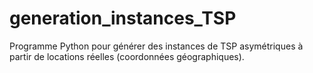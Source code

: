 # generation_instances_TSP
Programme Python pour générer des instances de TSP asymétriques à partir de locations réelles (coordonnées géographiques).
